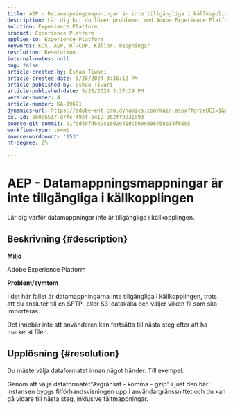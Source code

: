 ```yaml
---
title: AEP - Datamappningsmappningar är inte tillgängliga i källkopplingen
description: Lär dig hur du löser problemet med Adobe Experience Platform där det inte finns några dataflödesmappningar tillgängliga i källkopplingen.
solution: Experience Platform
product: Experience Platform
applies-to: Experience Platform
keywords: KCS, AEP, RT-CDP, Källor, mappningar
resolution: Resolution
internal-notes: null
bug: false
article-created-by: Eshaa Tiwari
article-created-date: 5/28/2024 3:36:12 PM
article-published-by: Eshaa Tiwari
article-published-date: 5/28/2024 3:37:29 PM
version-number: 4
article-number: KA-19691
dynamics-url: https://adobe-ent.crm.dynamics.com/main.aspx?forceUCI=1&pagetype=entityrecord&etn=knowledgearticle&id=69e95efe-071d-ef11-840b-6045bd026dc7
exl-id: a60c6517-d7fe-49ef-a419-862ff9231593
source-git-commit: a1fdd4dfd6e9c1602e41dcb90e006758b14f66e5
workflow-type: tm+mt
source-wordcount: '153'
ht-degree: 2%

---
```


# AEP - Datamappningsmappningar är inte tillgängliga i källkopplingen


Lär dig varför datamappningar inte är tillgängliga i källkopplingen.

## Beskrivning {#description}


<b>Miljö</b>

Adobe Experience Platform

<b>Problem/symtom</b>

I det här fallet är datamappningarna inte tillgängliga i källkopplingen, trots att du ansluter till en SFTP- eller S3-datakälla och väljer vilken fil som ska importeras.

Det innebär inte att användaren kan fortsätta till nästa steg efter att ha markerat filen.




## Upplösning {#resolution}


Du måste välja dataformatet innan något händer. Till exempel:

Genom att välja dataformatet&quot;Avgränsat - komma - gzip&quot; i just den här instansen byggs filförhandsvisningen upp i användargränssnittet och du kan gå vidare till nästa steg, inklusive fältmappningar.

